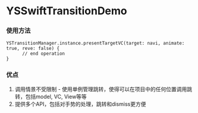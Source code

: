 # YSSwiftTransitionDemo

### 使用方法
```
YSTransitionManager.instance.presentTargetVC(target: navi, animate: true, reve: false) {
      // end operation
}
```

### 优点 
1. 调用情景不受限制 - 使用单例管理跳转，使得可以在项目中的任何位置调用跳转，包括model, VC, View等等
2. 提供多个API，包括对手势的处理，跳转和dismiss更方便

